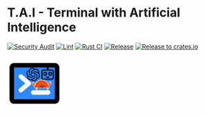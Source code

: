 # T.A.I - Terminal with Artificial Intelligence

[![Security Audit](https://github.com/waldirborbajr/tai/actions/workflows/audit.yaml/badge.svg)](https://github.com/waldirborbajr/tai/actions/workflows/audit.yaml)
[![Lint](https://github.com/waldirborbajr/tai/actions/workflows/linter.yaml/badge.svg)](https://github.com/waldirborbajr/tai/actions/workflows/linter.yaml)
[![Rust CI](https://github.com/waldirborbajr/tai/actions/workflows/ci.yaml/badge.svg)](https://github.com/waldirborbajr/tai/actions/workflows/ci.yaml)
[![Release](https://github.com/waldirborbajr/tai/actions/workflows/release.yaml/badge.svg)](https://github.com/waldirborbajr/tai/actions/workflows/release.yaml)
[![Release to crates.io](https://github.com/waldirborbajr/tai/actions/workflows/crates.yaml/badge.svg)](https://github.com/waldirborbajr/tai/actions/workflows/crates.yaml)

<img loading="lazy" width="25%" src="./assets/tai-logo.png" alt="T.A.I Logo" />

